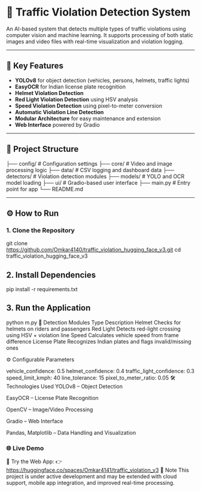 # 🚦 Traffic Violation Detection System

An AI-based system that detects multiple types of traffic violations using computer vision and machine learning. It supports processing of both static images and video files with real-time visualization and violation logging.

---

## 🧩 Key Features

- **YOLOv8** for object detection (vehicles, persons, helmets, traffic lights)
- **EasyOCR** for Indian license plate recognition
- **Helmet Violation Detection**
- **Red Light Violation Detection** using HSV analysis
- **Speed Violation Detection** using pixel-to-meter conversion
- **Automatic Violation Line Detection**
- **Modular Architecture** for easy maintenance and extension
- **Web Interface** powered by Gradio

---

## 📁 Project Structure

├── config/ # Configuration settings
├── core/ # Video and image processing logic
├── data/ # CSV logging and dashboard data
├── detectors/ # Violation detection modules
├── models/ # YOLO and OCR model loading
├── ui/ # Gradio-based user interface
├── main.py # Entry point for app
└── README.md

---

## ⚙️ How to Run

### 1. Clone the Repository

git clone https://github.com/Omkar4140/traffic_violation_hugging_face_v3.git
cd traffic_violation_hugging_face_v3

## 2. Install Dependencies
pip install -r requirements.txt

## 3. Run the Application
python m.py
🧠 Detection Modules
Type	Description
Helmet	Checks for helmets on riders and passengers
Red Light	Detects red-light crossing using HSV + violation line
Speed	Calculates vehicle speed from frame difference
License Plate	Recognizes Indian plates and flags invalid/missing ones

⚙️ Configurable Parameters

vehicle_confidence: 0.5
helmet_confidence: 0.4
traffic_light_confidence: 0.3
speed_limit_kmph: 40
line_tolerance: 15
pixel_to_meter_ratio: 0.05
🛠️ Technologies Used
YOLOv8 – Object Detection

EasyOCR – License Plate Recognition

OpenCV – Image/Video Processing

Gradio – Web Interface

Pandas, Matplotlib – Data Handling and Visualization


### 🌐 Live Demo
🧪 Try the Web App:
👉 https://huggingface.co/spaces/Omkar4141/traffic_violation_v3
📌 Note
This project is under active development and may be extended with cloud support, mobile app integration, and improved real-time processing.
